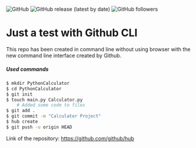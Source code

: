 ![GitHub](https://img.shields.io/github/license/tiagorcorreia/PythonCalculator)
![GitHub release (latest by date)](https://img.shields.io/github/v/release/tiagorcorreia/PythonCalculator)
![GitHub followers](https://img.shields.io/github/followers/tiagorcorreia?style=social)
# Just a test with Github CLI 

This repo has been created in command line without using browser with the new command line interface created by Github.

##### Used commands

```bash
$ mkdir PythonCalculator
$ cd PythonCalculator
$ git init 
$ touch main.py Calculator.py
	# Added some code to files
$ git add .
$ git commit -m "Calculator Project"
$ hub create
$ git push -u origin HEAD
```

Link of the repository:
https://github.com/github/hub
